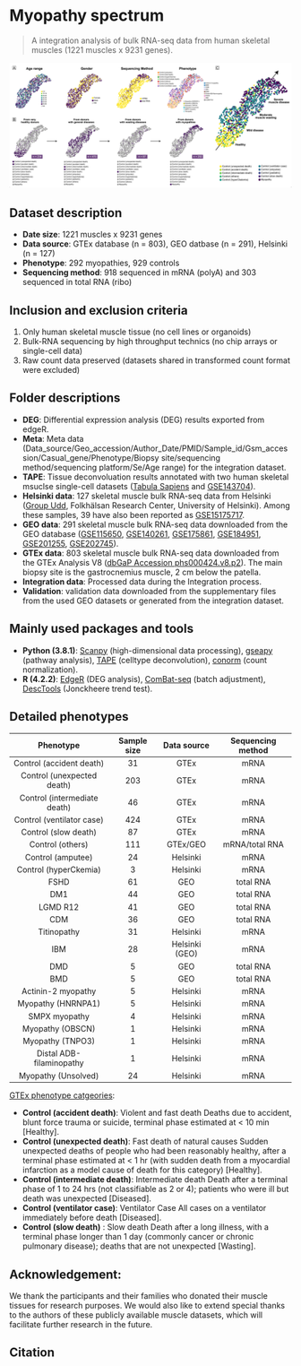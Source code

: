# Myopathy spectrum
> A integration analysis of bulk RNA-seq data from human skeletal muscles (1221 muscles x 9231 genes). 

![image](./Figures/Myopathy_specturm.png)

## Dataset description
- **Date size**: 1221 muscles x 9231 genes
- **Data source**: GTEx database (n = 803), GEO datbase (n = 291), Helsinki (n = 127)
- **Phenotype**: 292 myopathies, 929 controls
- **Sequencing method**: 918 sequenced in mRNA (polyA) and 303 sequenced in total RNA (ribo)  


## Inclusion and exclusion criteria
1. Only human skeletal muscle tissue (no cell lines or organoids) 
2. Bulk-RNA sequencing by high throughput technics (no chip arrays or single-cell data)
3. Raw count data preserved (datasets shared in transformed count format were excluded)


## Folder descriptions
- **DEG**: Differential expression analysis (DEG) results exported from edgeR.
- **Meta**: Meta data (Data_source/Geo_accession/Author_Date/PMID/Sample_id/Gsm_accession/Casual_gene/Phenotype/Biopsy site/sequencing method/sequencing platform/Se/Age range) for the integration dataset.
- **TAPE**: Tissue deconvoluation results annotated with two human skeletal msuclse single-cell datasets ([Tabula Sapiens](https://tabula-sapiens-portal.ds.czbiohub.org/) and [GSE143704](https://www.ncbi.nlm.nih.gov/geo/query/acc.cgi?acc=GSE143704)).
- **Helsinki data**: 127 skeletal muscle bulk RNA-seq data from Helsinki ([Group Udd](https://www.folkhalsan.fi/en/knowledge/research/genetics/group-udd/), Folkhälsan Research Center, University of Helsinki). Among these samples, 39 have also been reported as [GSE15175717](https://www.ncbi.nlm.nih.gov/geo/query/acc.cgi?acc=GSE151757). 
- **GEO data**: 291 skeletal muscle bulk RNA-seq data downloaded from the GEO database ([GSE115650](https://www.ncbi.nlm.nih.gov/geo/query/acc.cgi?acc=GSE115650), [GSE140261](https://www.ncbi.nlm.nih.gov/geo/query/acc.cgi?acc=GSE140261), [GSE175861](https://www.ncbi.nlm.nih.gov/geo/query/acc.cgi?acc=GSE175861), [GSE184951](https://www.ncbi.nlm.nih.gov/geo/query/acc.cgi?acc=GSE184951), [GSE201255](https://www.ncbi.nlm.nih.gov/geo/query/acc.cgi?acc=GSE201255), [GSE202745](https://www.ncbi.nlm.nih.gov/geo/query/acc.cgi?acc=GSE202745)).
- **GTEx data**: 803 skeletal muscle bulk RNA-seq data downloaded from the GTEx Analysis V8 ([dbGaP Accession phs000424.v8.p2](https://gtexportal.org/home/datasets#datasetDiv1)). The main biopsy site is the gastrocnemius muscle, 2 cm below the patella.
- **Integration data**: Processed data during the Integration process.
- **Validation**: validation data downloaded from the supplementary files from the used GEO datasets or generated from the integration dataset.

## Mainly used packages and tools
- **Python (3.8.1)**: [Scanpy](https://scanpy-tutorials.readthedocs.io/en/latest/pbmc3k.html) (high-dimensional data processing), [gseapy](https://gseapy.readthedocs.io/en/latest/gseapy_example.html) (pathway analysis), [TAPE](https://github.com/poseidonchan/TAPE) (celltype deconvolution), [conorm](https://gitlab.com/georgy.m/conorm) (count normalization).
- **R (4.2.2)**: [EdgeR](https://bioconductor.org/packages/edgeR/) (DEG analysis), [ComBat-seq](https://github.com/zhangyuqing/ComBat-seq) (batch adjustment), [DescTools](https://search.r-project.org/CRAN/refmans/DescTools/html/JonckheereTerpstraTest.html) (Jonckheere trend test).

## Detailed phenotypes
|           Phenotype            | Sample size |  Data source   | Sequencing method |
| :----------------------------: | :---------: | :------------: | :---------------: |
|    Control (accident death)    |     31      |      GTEx      |       mRNA        |
|   Control (unexpected death)   |     203     |      GTEx      |       mRNA        |
| Control   (intermediate death) |     46      |      GTEx      |       mRNA        |
|  Control   (ventilator case)   |     424     |      GTEx      |       mRNA        |
|     Control (slow   death)     |     87      |      GTEx      |       mRNA        |
|       Control   (others)       |     111     |    GTEx/GEO    |  mRNA/total RNA   |
|      Control   (amputee)       |     24      |    Helsinki    |       mRNA        |
|    Control   (hyperCkemia)     |      3      |    Helsinki    |       mRNA        |
|              FSHD              |     61      |      GEO       |     total RNA     |
|              DM1               |     44      |      GEO       |     total RNA     |
|            LGMD R12            |     41      |      GEO       |     total RNA     |
|              CDM               |     36      |      GEO       |     total RNA     |
|          Titinopathy           |     31      |    Helsinki    |       mRNA        |
|              IBM               |     28      | Helsinki (GEO) |       mRNA        |
|              DMD               |      5      |      GEO       |     total RNA     |
|              BMD               |      5      |      GEO       |     total RNA     |
|      Actinin-2   myopathy      |      5      |    Helsinki    |       mRNA        |
|      Myopathy   (HNRNPA1)      |      5      |    Helsinki    |       mRNA        |
|         SMPX myopathy          |      4      |    Helsinki    |       mRNA        |
|       Myopathy   (OBSCN)       |      1      |    Helsinki    |       mRNA        |
|       Myopathy   (TNPO3)       |      1      |    Helsinki    |       mRNA        |
|   Distal   ADB-filaminopathy   |      1      |    Helsinki    |       mRNA        |
|     Myopathy   (Unsolved)      |     24      |    Helsinki    |       mRNA        |

[GTEx phenotype catgeories](https://scanpy-tutorials.readthedocs.io/en/latest/pbmc3k.html](https://biospecimens.cancer.gov/resources/sops/docs/GTEx_SOPs/BBRB-PM-0003-F6%20GTEx%20Clinical%20Collection%20Case%20Report%20Form%20(CRF).pdf)):
- **Control (accident death)**: Violent and fast death Deaths due to accident, blunt force trauma or suicide, terminal phase estimated at < 10 min [Healthy]. 
- **Control (unexpected death)**: Fast death of natural causes Sudden unexpected deaths of people who had been reasonably healthy, after a terminal phase estimated at < 1 hr (with sudden death from a myocardial infarction as a model cause of death for this category) [Healthy].
- **Control (intermediate death)**: Intermediate death Death after a terminal phase of 1 to 24 hrs (not classifiable as 2 or 4); patients who were ill but death was unexpected [Diseased].
- **Control (ventilator case)**: Ventilator Case All cases on a ventilator immediately before death [Diseased].
- **Control (slow death)** : Slow death Death after a long illness, with a terminal phase longer than 1 day (commonly cancer or chronic pulmonary disease); deaths that are not unexpected [Wasting].

## **Acknowledgement:**

We thank the participants and their families who donated their muscle tissues for research purposes. We would also like to extend special thanks to the authors of these publicly available muscle datasets, which will facilitate further research in the future.

## Citation
